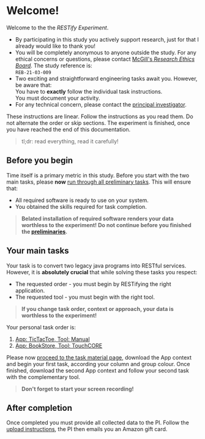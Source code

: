 # Welcome!

Welcome to the the *RESTify Experiment*.

 * By participating in this study you actively support research, just for that I already would like to thank you!
 * You will be completely anonymous to anyone outside the study. For any ethical concerns or questions, please contact [McGill's *Research Ethics Board*](mailto:lynda.mcneil@mcgill.ca). The study reference is:  
```REB-21-03-009```
 * Two exciting and straightforward engineering tasks await you. However, be aware that:  
You have to **exactly** follow the individual task instructions.  
You must document your activity. 
 * For any technical concern, please contact the [principal investigator](mailto:maximilian.schiedermeier@mcgill.ca).


These instructions are linear. Follow the instructions as you read them. Do not alternate the order or skip sections. The experiment is finished, once you have reached the end of this documentation.

 > tl;dr: read everything, read it carefully!

## Before you begin

Time itself is a primary metric in this study. Before you start with the two main tasks, please **now** [run through all preliminary tasks](preliminaries). This will ensure that:

 * All required software is ready to use on your system.
 * You obtained the skills required for task completion.

 > **Belated installation of required software renders your data worthless to the experiment! Do not continue before you finished the [preliminaries](preliminaries).**

## Your main tasks

Your task is to convert two legacy java programs into RESTful services.  
However, it is **absolutely crucial** that while solving these tasks you respect:

 * The requested order - you must begin by RESTifying the right application.
 * The requested tool - you must begin with the right tool.

 > **If you change task order, context or approach, your data is worthless to the experiment!**

Your personal task order is:

 1. [App: TicTacToe, Tool: Manual](task1)
 2. [App: BookStore, Tool: TouchCORE](task2)

Please now [proceed to the task material page](material), download the App context and begin your first task, according your column and group colour. Once finished, download the second App context and follow your second task with the complementary tool.

 > **Don't forget to start your screen recording!**

## After completion

Once completed you must provide all collected data to the PI. Follow the [upload instructions](upload), the PI then emails you an Amazon gift card.

